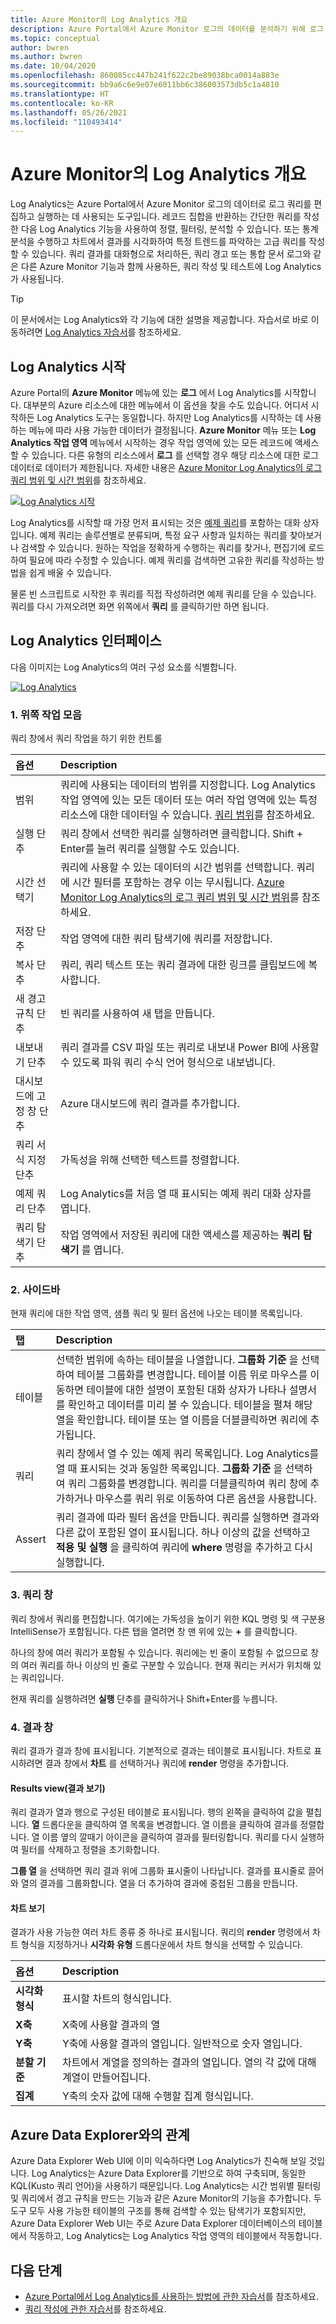 ```yaml
---
title: Azure Monitor의 Log Analytics 개요
description: Azure Portal에서 Azure Monitor 로그의 데이터를 분석하기 위해 로그 쿼리를 편집하고 실행하는 데 사용되는 도구인 Log Analytics에 대해 설명합니다.
ms.topic: conceptual
author: bwren
ms.author: bwren
ms.date: 10/04/2020
ms.openlocfilehash: 860085cc447b241f622c2be89038bca0014a883e
ms.sourcegitcommit: bb9a6c6e9e07e6011bb6c386003573db5c1a4810
ms.translationtype: HT
ms.contentlocale: ko-KR
ms.lasthandoff: 05/26/2021
ms.locfileid: "110493414"
---
```

# <a name="overview-of-log-analytics-in-azure-monitor"></a>Azure Monitor의 Log Analytics 개요
Log Analytics는 Azure Portal에서 Azure Monitor 로그의 데이터로 로그 쿼리를 편집하고 실행하는 데 사용되는 도구입니다. 레코드 집합을 반환하는 간단한 쿼리를 작성한 다음 Log Analytics 기능을 사용하여 정렬, 필터링, 분석할 수 있습니다. 또는 통계 분석을 수행하고 차트에서 결과를 시각화하여 특정 트렌드를 파악하는 고급 쿼리를 작성할 수 있습니다. 쿼리 결과를 대화형으로 처리하든, 쿼리 경고 또는 통합 문서 로그와 같은 다른 Azure Monitor 기능과 함께 사용하든, 쿼리 작성 및 테스트에 Log Analytics가 사용됩니다. 


> [!TIP]
> 이 문서에서는 Log Analytics와 각 기능에 대한 설명을 제공합니다. 자습서로 바로 이동하려면 [Log Analytics 자습서](./log-analytics-tutorial.md)를 참조하세요.



## <a name="starting-log-analytics"></a>Log Analytics 시작
Azure Portal의 **Azure Monitor** 메뉴에 있는 **로그** 에서 Log Analytics를 시작합니다. 대부분의 Azure 리소스에 대한 메뉴에서 이 옵션을 찾을 수도 있습니다. 어디서 시작하든 Log Analytics 도구는 동일합니다. 하지만 Log Analytics를 시작하는 데 사용하는 메뉴에 따라 사용 가능한 데이터가 결정됩니다. **Azure Monitor** 메뉴 또는 **Log Analytics 작업 영역** 메뉴에서 시작하는 경우 작업 영역에 있는 모든 레코드에 액세스할 수 있습니다. 다른 유형의 리소스에서 **로그** 를 선택할 경우 해당 리소스에 대한 로그 데이터로 데이터가 제한됩니다. 자세한 내용은 [Azure Monitor Log Analytics의 로그 쿼리 범위 및 시간 범위](./scope.md)를 참조하세요.

[![Log Analytics 시작](media/log-analytics-overview/start-log-analytics.png)](media/log-analytics-overview/start-log-analytics.png#lightbox)

Log Analytics를 시작할 때 가장 먼저 표시되는 것은 [예제 쿼리](../logs/queries.md)를 포함하는 대화 상자입니다. 예제 쿼리는 솔루션별로 분류되며, 특정 요구 사항과 일치하는 쿼리를 찾아보거나 검색할 수 있습니다. 원하는 작업을 정확하게 수행하는 쿼리를 찾거나, 편집기에 로드하여 필요에 따라 수정할 수 있습니다. 예제 쿼리를 검색하면 고유한 쿼리를 작성하는 방법을 쉽게 배울 수 있습니다. 

물론 빈 스크립트로 시작한 후 쿼리를 직접 작성하려면 예제 쿼리를 닫을 수 있습니다. 쿼리를 다시 가져오려면 화면 위쪽에서 **쿼리** 를 클릭하기만 하면 됩니다.

## <a name="log-analytics-interface"></a>Log Analytics 인터페이스
다음 이미지는 Log Analytics의 여러 구성 요소를 식별합니다.

[![Log Analytics](media/log-analytics-overview/log-analytics.png)](media/log-analytics-overview/log-analytics.png#lightbox)

### <a name="1-top-action-bar"></a>1. 위쪽 작업 모음
쿼리 창에서 쿼리 작업을 하기 위한 컨트롤

| 옵션 | Description |
|:---|:---|
| 범위 | 쿼리에 사용되는 데이터의 범위를 지정합니다. Log Analytics 작업 영역에 있는 모든 데이터 또는 여러 작업 영역에 있는 특정 리소스에 대한 데이터일 수 있습니다. [쿼리 범위](./scope.md)를 참조하세요. |
| 실행 단추 | 쿼리 창에서 선택한 쿼리를 실행하려면 클릭합니다. Shift + Enter를 눌러 쿼리를 실행할 수도 있습니다. |
| 시간 선택기 | 쿼리에 사용할 수 있는 데이터의 시간 범위를 선택합니다. 쿼리에 시간 필터를 포함하는 경우 이는 무시됩니다. [Azure Monitor Log Analytics의 로그 쿼리 범위 및 시간 범위](./scope.md)를 참조하세요. |
| 저장 단추 | 작업 영역에 대한 쿼리 탐색기에 쿼리를 저장합니다. |
 복사 단추 | 쿼리, 쿼리 텍스트 또는 쿼리 결과에 대한 링크를 클립보드에 복사합니다. |
| 새 경고 규칙 단추 | 빈 쿼리를 사용하여 새 탭을 만듭니다. |
| 내보내기 단추 | 쿼리 결과를 CSV 파일 또는 쿼리로 내보내 Power BI에 사용할 수 있도록 파워 쿼리 수식 언어 형식으로 내보냅니다. |
| 대시보드에 고정 창 단추 | Azure 대시보드에 쿼리 결과를 추가합니다. |
| 쿼리 서식 지정 단추 | 가독성을 위해 선택한 텍스트를 정렬합니다. |
| 예제 쿼리 단추 | Log Analytics를 처음 열 때 표시되는 예제 쿼리 대화 상자를 엽니다. |
| 쿼리 탐색기 단추 | 작업 영역에서 저장된 쿼리에 대한 액세스를 제공하는 **쿼리 탐색기** 를 엽니다. |


### <a name="2-sidebar"></a>2. 사이드바
현재 쿼리에 대한 작업 영역, 샘플 쿼리 및 필터 옵션에 나오는 테이블 목록입니다.

| 탭 | Description |
|:---|:---|
| 테이블 | 선택한 범위에 속하는 테이블을 나열합니다. **그룹화 기준** 을 선택하여 테이블 그룹화를 변경합니다. 테이블 이름 위로 마우스를 이동하면 테이블에 대한 설명이 포함된 대화 상자가 나타나 설명서를 확인하고 데이터를 미리 볼 수 있습니다. 테이블을 펼쳐 해당 열을 확인합니다. 테이블 또는 열 이름을 더블클릭하면 쿼리에 추가됩니다. |
| 쿼리 | 쿼리 창에서 열 수 있는 예제 쿼리 목록입니다. Log Analytics를 열 때 표시되는 것과 동일한 목록입니다. **그룹화 기준** 을 선택하여 쿼리 그룹화를 변경합니다. 쿼리를 더블클릭하여 쿼리 창에 추가하거나 마우스를 쿼리 위로 이동하여 다른 옵션을 사용합니다. |
| Assert | 쿼리 결과에 따라 필터 옵션을 만듭니다. 쿼리를 실행하면 결과와 다른 값이 포함된 열이 표시됩니다. 하나 이상의 값을 선택하고 **적용 및 실행** 을 클릭하여 쿼리에 **where** 명령을 추가하고 다시 실행합니다. |

### <a name="3-query-window"></a>3. 쿼리 창
쿼리 창에서 쿼리를 편집합니다. 여기에는 가독성을 높이기 위한 KQL 명령 및 색 구분용 IntelliSense가 포함됩니다. 다른 탭을 열려면 창 맨 위에 있는 **+** 를 클릭합니다.

하나의 창에 여러 쿼리가 포함될 수 있습니다. 쿼리에는 빈 줄이 포함될 수 없으므로 창의 여러 쿼리를 하나 이상의 빈 줄로 구분할 수 있습니다. 현재 쿼리는 커서가 위치해 있는 쿼리입니다.

현재 쿼리를 실행하려면 **실행** 단추를 클릭하거나 Shift+Enter를 누릅니다.

### <a name="4-results-window"></a>4. 결과 창
쿼리 결과가 결과 창에 표시됩니다. 기본적으로 결과는 테이블로 표시됩니다. 차트로 표시하려면 결과 창에서 **차트** 를 선택하거나 쿼리에 **render** 명령을 추가합니다.

#### <a name="results-view"></a>Results view(결과 보기)
쿼리 결과가 열과 행으로 구성된 테이블로 표시됩니다. 행의 왼쪽을 클릭하여 값을 펼칩니다. **열** 드롭다운을 클릭하여 열 목록을 변경합니다. 열 이름을 클릭하여 결과를 정렬합니다. 열 이름 옆의 깔때기 아이콘을 클릭하여 결과를 필터링합니다. 쿼리를 다시 실행하여 필터를 삭제하고 정렬을 초기화합니다.

**그룹 열** 을 선택하면 쿼리 결과 위에 그룹화 표시줄이 나타납니다. 결과를 표시줄로 끌어와 열의 결과를 그룹화합니다. 열을 더 추가하여 결과에 중첩된 그룹을 만듭니다. 

#### <a name="chart-view"></a>차트 보기
결과가 사용 가능한 여러 차트 종류 중 하나로 표시됩니다. 쿼리의 **render** 명령에서 차트 형식을 지정하거나 **시각화 유형** 드롭다운에서 차트 형식을 선택할 수 있습니다.

| 옵션 | Description |
|:---|:---|
| **시각화 형식** | 표시할 차트의 형식입니다. |
| **X축** | X축에 사용할 결과의 열 
| **Y축** | Y축에 사용할 결과의 열입니다. 일반적으로 숫자 열입니다. |
| **분할 기준** | 차트에서 계열을 정의하는 결과의 열입니다. 열의 각 값에 대해 계열이 만들어집니다. |
| **집계** | Y축의 숫자 값에 대해 수행할 집계 형식입니다. |

## <a name="relationship-to-azure-data-explorer"></a>Azure Data Explorer와의 관계
Azure Data Explorer Web UI에 이미 익숙하다면 Log Analytics가 친숙해 보일 것입니다. Log Analytics는 Azure Data Explorer를 기반으로 하여 구축되며, 동일한 KQL(Kusto 쿼리 언어)을 사용하기 때문입니다. Log Analytics는 시간 범위별 필터링 및 쿼리에서 경고 규칙을 만드는 기능과 같은 Azure Monitor의 기능을 추가합니다. 두 도구 모두 사용 가능한 테이블의 구조를 통해 검색할 수 있는 탐색기가 포함되지만, Azure Data Explorer Web UI는 주로 Azure Data Explorer 데이터베이스의 테이블에서 작동하고, Log Analytics는 Log Analytics 작업 영역의 테이블에서 작동합니다. 

## <a name="next-steps"></a>다음 단계
- [Azure Portal에서 Log Analytics를 사용하는 방법에 관한 자습서](./log-analytics-tutorial.md)를 참조하세요.
- [쿼리 작성에 관한 자습서](./get-started-queries.md)를 참조하세요.
